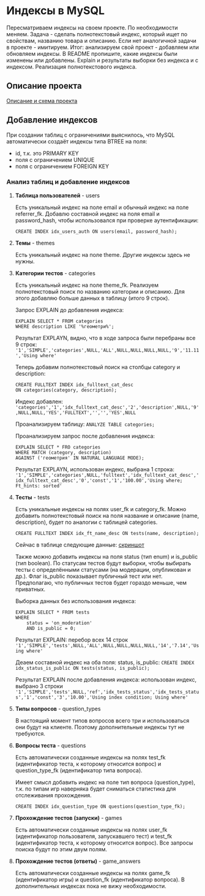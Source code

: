 # Индексы в MySQL

Пересматриваем индексы на своем проекте. По необходимости меняем.
Задача - сделать полнотекстовый индекс, который ищет по свойствам, названию товара и описанию. 
Если нет аналогичной задачи в проекте - имитируем.
Итог: анализируем свой проект - добавляем или обновляем индексы.
В README пропишите, какие индексы были изменены или добавлены.
Explain и результаты выборки без индекса и с индексом.
Реализация полнотекстового индекса.

## Описание проекта

[Описание и схема проекта](22_task_new.md)

## Добавление индексов

При создании таблиц с ограничениями выяснилось, что MySQL автоматически создаёт индексы типа BTREE на поля:
  - id, т.к. это PRIMARY KEY
  - поля с ограничением UNIQUE
  - поля с ограничением FOREIGN KEY


### Анализ таблиц и добавление индексов

1. **Таблица пользователей** - users

    Есть уникальный индекс на поле email и обычный индекс на поле referrer_fk.
    Добавлю составной индекс на поля email и password_hash, чтобы использовался при проверке аутентификации:

    `CREATE INDEX idx_users_auth ON users(email, password_hash);`

1. **Темы** - themes

    Есть уникальный индекс на поле theme.
    Другие индексы здесь не нужны.

1. **Категории тестов** - categories

    Есть уникальный индекс на поле theme_fk.
    Реализуем полнотекстовый поиск по названию категории и описанию.
    Для этого добавляю больше данных в таблицу (итого 9 строк).

    Запрос EXPLAIN до добавления индекса:
    ```
    EXPLAIN SELECT * FROM categories
    WHERE description LIKE '%геометри%';
    ```

    Результат EXPLAYN, видно, что в ходе запроса были перебраны все 9 строк:
    `'1','SIMPLE','categories',NULL,'ALL',NULL,NULL,NULL,NULL,'9','11.11','Using where'`

    Теперь добавим полнотекстовый поиск на столбцы category и description:
    ```
    CREATE FULLTEXT INDEX idx_fulltext_cat_desc 
    ON categories(category, description);
    ```

    Индекс добавлен:
    `'categories','1','idx_fulltext_cat_desc','2','description',NULL,'9',NULL,NULL,'YES','FULLTEXT','','','YES',NULL`

    Проанализируем таблицу:
    `ANALYZE TABLE categories;`

    Проанализируем запрос после добавления индекса:
    ```
    EXPLAIN SELECT * FRO categories
    WHERE MATCH (category, description) 
    AGAINST ('геометрия' IN NATURAL LANGUAGE MODE);
    ```

    Результат EXPLAYN, использован индекс, выбрана 1 строка:
    `'1','SIMPLE','categories',NULL,'fulltext','idx_fulltext_cat_desc','idx_fulltext_cat_desc','0','const','1','100.00','Using where; Ft_hints: sorted'`

1. **Тесты** - tests

    Есть уникальные индексы на полях user_fk и category_fk.
    Можно добавить полнотекстовый поиск на поля название и описание (name, description), будет по аналогии с таблицей categories.

    `CREATE FULLTEXT INDEX idx_ft_name_desc ON tests(name, description);`

    Сейчас в таблице следующие данные: [скриншот](/images/tests_table.jpg)

    Также можно добавить индексы на поля status (тип enum) и is_public (тип boolean).
    По статусам тестов будут выборки, чтобы выбирать тесты с определёнными статусами (на модерации, опубликован и др.).
    Флаг is_public показывает публичный тест или нет. Предполагаю, что публичных тестов будет гораздо меньше, чем приватных.

    Выборка данных без использования индекса:

    ```
    EXPLAIN SELECT * FROM tests 
    WHERE 
        status = 'on_moderation'
        AND is_public = 0;
    ```

    Результат EXPLAIN: перебор всех 14 строк
    `'1','SIMPLE','tests',NULL,'ALL',NULL,NULL,NULL,NULL,'14','7.14','Using where'`

    Деаем составной индекс на оба поля: status, is_public:
    `CREATE INDEX idx_status_is_public ON tests(status, is_public);` 

    Результат EXPLAIN после добавления индекса: использован индекс, выбрано 3 строки
    `'1','SIMPLE','tests',NULL,'ref','idx_tests_status','idx_tests_status','1','const','3','10.00','Using index condition; Using where'`

1. **Типы вопросов** - question_types

    В настоящий момент типов вопросов всего три и использоваться они будут на клиенте. Поэтому дополнительные индексы тут не требуются.

1. **Вопросы теста** - questions

    Есть автоматически созданные индексы на полях test_fk (идентификатор теста, к которому относится вопрос) и question_type_fk (идентификатор типа вопроса).

    Имеет смысл добавить индекс на поле тип вопроса (question_type), т.к. по типам игр наверняка будет сниматься статистика для отслеживания прохождения.

    `CREATE INDEX idx_question_type ON questions(question_type_fk);`

1. **Прохождение тестов (запуски)** - games

    Есть автоматически созданные индексы на полях user_fk (идентификатор пользователя, запускавшего тест) и test_fk (идентификатор теста, к которому относится вопрос). Все запросы поиска будут по этим двум полям.

1. **Прохождение тестов (ответы)** - game_answers

    Есть автоматически созданные индексы на полях game_fk (идентификатор игры) и question_fk (идентификатор вопроса). В дополнительных индексах пока не вижу необходимости.
